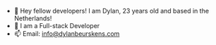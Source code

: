 - 👋 Hey fellow developers! I am Dylan, 23 years old and based in the Netherlands!
- 👀 I am a Full-stack Developer
-  📫 Email: info@dylanbeurskens.com

